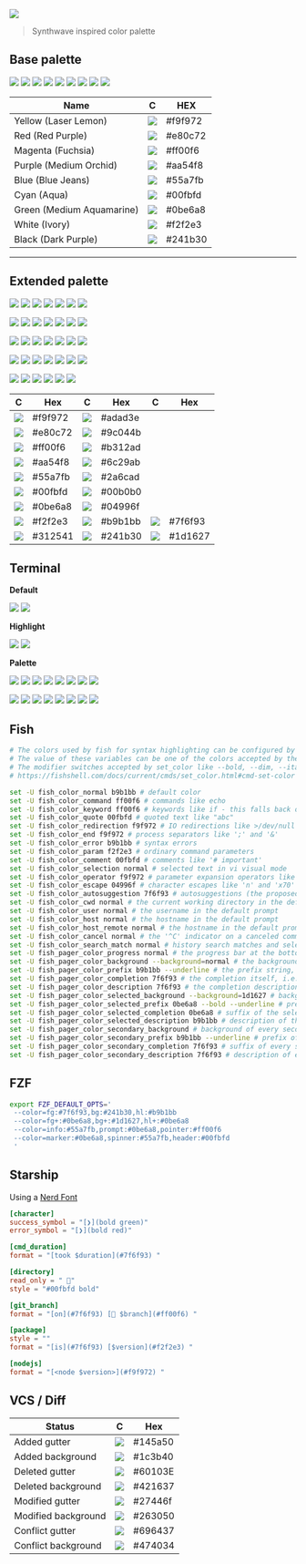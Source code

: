 ![](https://raw.githubusercontent.com/vikpe/synthwave/main/assets/synthwave_alpha_logo.png)
> Synthwave inspired color palette

## Base palette
![](https://via.placeholder.com/64/f9f972/?text=+)
![](https://via.placeholder.com/64/e80c72/?text=+)
![](https://via.placeholder.com/64/ff00f6/?text=+)
![](https://via.placeholder.com/64/aa54f8/?text=+)
![](https://via.placeholder.com/64/55a7fb/?text=+)
![](https://via.placeholder.com/64/00fbfd/?text=+)
![](https://via.placeholder.com/64/0be6a8/?text=+)
![](https://via.placeholder.com/64/f2f2e3/?text=+)
![](https://via.placeholder.com/64/241b30/?text=+)

Name | C | HEX
--- | --- | ---
Yellow (Laser Lemon) | ![](https://via.placeholder.com/24/f9f972/?text=+) | #f9f972
Red (Red Purple) | ![](https://via.placeholder.com/24/e80c72/?text=+) | #e80c72
Magenta (Fuchsia) | ![](https://via.placeholder.com/24/ff00f6/?text=+) | #ff00f6
Purple (Medium Orchid) | ![](https://via.placeholder.com/24/aa54f8/?text=+) | #aa54f8
Blue (Blue Jeans) | ![](https://via.placeholder.com/24/55a7fb/?text=+) | #55a7fb
Cyan (Aqua) | ![](https://via.placeholder.com/24/00fbfd/?text=+) | #00fbfd
Green (Medium Aquamarine) | ![](https://via.placeholder.com/24/0be6a8/?text=+) | #0be6a8
White (Ivory) | ![](https://via.placeholder.com/24/f2f2e3/?text=+) | #f2f2e3
Black (Dark Purple) | ![](https://via.placeholder.com/24/241b30/?text=+) | #241b30

---

## Extended palette

![](https://via.placeholder.com/64/474034/?text=+)
![](https://via.placeholder.com/64/421637/?text=+)
![](https://via.placeholder.com/64/481950/?text=+)
![](https://via.placeholder.com/64/361F4F/?text=+)
![](https://via.placeholder.com/64/263050/?text=+)
![](https://via.placeholder.com/64/1B4150/?text=+)
![](https://via.placeholder.com/64/1c3b40/?text=+)

![](https://via.placeholder.com/64/696437/?text=+)
![](https://via.placeholder.com/64/60103E/?text=+)
![](https://via.placeholder.com/64/6C176F/?text=+)
![](https://via.placeholder.com/64/48226E/?text=+)
![](https://via.placeholder.com/64/27446f/?text=+)
![](https://via.placeholder.com/64/126670/?text=+)
![](https://via.placeholder.com/64/145a50/?text=+)

![](https://via.placeholder.com/64/adad3e/?text=+)
![](https://via.placeholder.com/64/9c044b/?text=+)
![](https://via.placeholder.com/64/b312ad/?text=+)
![](https://via.placeholder.com/64/6c29ab/?text=+)
![](https://via.placeholder.com/64/2a6cad/?text=+)
![](https://via.placeholder.com/64/00b0b0/?text=+)
![](https://via.placeholder.com/64/04996f/?text=+)

![](https://via.placeholder.com/64/f9f972/?text=+)
![](https://via.placeholder.com/64/e80c72/?text=+)
![](https://via.placeholder.com/64/ff00f6/?text=+)
![](https://via.placeholder.com/64/aa54f8/?text=+)
![](https://via.placeholder.com/64/55a7fb/?text=+)
![](https://via.placeholder.com/64/00fbfd/?text=+)
![](https://via.placeholder.com/64/0be6a8/?text=+)

![](https://via.placeholder.com/64/f2f2e3/?text=+)
![](https://via.placeholder.com/64/b9b1bb/?text=+)
![](https://via.placeholder.com/64/7f6f93/?text=+)
![](https://via.placeholder.com/64/312541/?text=+)
![](https://via.placeholder.com/64/241b30/?text=+)
![](https://via.placeholder.com/64/1d1627/?text=+)

C | Hex | C | Hex | C | Hex
--- | --- | --- | --- | --- | ---
![](https://via.placeholder.com/24/f9f972/?text=+) | #f9f972 | ![](https://via.placeholder.com/24/adad3e/?text=+) | #adad3e
![](https://via.placeholder.com/24/e80c72/?text=+) | #e80c72 | ![](https://via.placeholder.com/24/9c044b/?text=+) | #9c044b
![](https://via.placeholder.com/24/ff00f6/?text=+) | #ff00f6 | ![](https://via.placeholder.com/24/b312ad/?text=+) | #b312ad
![](https://via.placeholder.com/24/aa54f8/?text=+) | #aa54f8 | ![](https://via.placeholder.com/24/6c29ab/?text=+) | #6c29ab
![](https://via.placeholder.com/24/55a7fb/?text=+) | #55a7fb | ![](https://via.placeholder.com/24/2a6cad/?text=+) | #2a6cad
![](https://via.placeholder.com/24/00fbfd/?text=+) | #00fbfd | ![](https://via.placeholder.com/24/00b0b0/?text=+) | #00b0b0
![](https://via.placeholder.com/24/0be6a8/?text=+) | #0be6a8 | ![](https://via.placeholder.com/24/04996f/?text=+) | #04996f
![](https://via.placeholder.com/24/f2f2e3/?text=+) | #f2f2e3 | ![](https://via.placeholder.com/24/b9b1bb/?text=+) | #b9b1bb | ![](https://via.placeholder.com/24/7f6f93/?text=+) | #7f6f93
![](https://via.placeholder.com/24/312541/?text=+) | #312541 | ![](https://via.placeholder.com/24/241b30/?text=+) | #241b30 | ![](https://via.placeholder.com/24/1d1627/?text=+) | #1d1627


## Terminal

**Default**

![](https://via.placeholder.com/64/f2f2e3/?text=+)
![](https://via.placeholder.com/64/241b30/?text=+)

**Highlight**

![](https://via.placeholder.com/64/241b30/?text=+)
![](https://via.placeholder.com/64/0be6a8/?text=+)

**Palette**

![](https://via.placeholder.com/64/1d1627/?text=+)
![](https://via.placeholder.com/64/9c044b/?text=+)
![](https://via.placeholder.com/64/04996f/?text=+)
![](https://via.placeholder.com/64/adad3e/?text=+)
![](https://via.placeholder.com/64/2a6cad/?text=+)
![](https://via.placeholder.com/64/b312ad/?text=+)
![](https://via.placeholder.com/64/00b0b0/?text=+)
![](https://via.placeholder.com/64/7f6f93/?text=+)

![](https://via.placeholder.com/64/7f6f93/?text=+)
![](https://via.placeholder.com/64/e80c72/?text=+)
![](https://via.placeholder.com/64/0be6a8/?text=+)
![](https://via.placeholder.com/64/f9f972/?text=+)
![](https://via.placeholder.com/64/55a7fb/?text=+)
![](https://via.placeholder.com/64/ff00f6/?text=+)
![](https://via.placeholder.com/64/00fbfd/?text=+)
![](https://via.placeholder.com/64/b9b1bb/?text=+)


## Fish
```sh
# The colors used by fish for syntax highlighting can be configured by changing the values of a various variables.
# The value of these variables can be one of the colors accepted by the set_color command.
# The modifier switches accepted by set_color like --bold, --dim, --italics, --reverse and --underline are also accepted.
# https://fishshell.com/docs/current/cmds/set_color.html#cmd-set-color

set -U fish_color_normal b9b1bb # default color
set -U fish_color_command ff00f6 # commands like echo
set -U fish_color_keyword ff00f6 # keywords like if - this falls back on the command color if unset
set -U fish_color_quote 00fbfd # quoted text like "abc"
set -U fish_color_redirection f9f972 # IO redirections like >/dev/null
set -U fish_color_end f9f972 # process separators like ';' and '&'
set -U fish_color_error b9b1bb # syntax errors
set -U fish_color_param f2f2e3 # ordinary command parameters
set -U fish_color_comment 00fbfd # comments like '# important'
set -U fish_color_selection normal # selected text in vi visual mode
set -U fish_color_operator f9f972 # parameter expansion operators like '*' and '~'
set -U fish_color_escape 04996f # character escapes like 'n' and 'x70'
set -U fish_color_autosuggestion 7f6f93 # autosuggestions (the proposed rest of a command)
set -U fish_color_cwd normal # the current working directory in the default prompt
set -U fish_color_user normal # the username in the default prompt
set -U fish_color_host normal # the hostname in the default prompt
set -U fish_color_host_remote normal # the hostname in the default prompt for remote sessions (like ssh)
set -U fish_color_cancel normal # the '^C' indicator on a canceled command
set -U fish_color_search_match normal # history search matches and selected pager items (background only)
set -U fish_pager_color_progress normal # the progress bar at the bottom left corner
set -U fish_pager_color_background --background=normal # the background color of a line
set -U fish_pager_color_prefix b9b1bb --underline # the prefix string, i.e. the string that is to be completed
set -U fish_pager_color_completion 7f6f93 # the completion itself, i.e. the proposed rest of the string
set -U fish_pager_color_description 7f6f93 # the completion description
set -U fish_pager_color_selected_background --background=1d1627 # background of the selected completion
set -U fish_pager_color_selected_prefix 0be6a8 --bold --underline # prefix of the selected completion
set -U fish_pager_color_selected_completion 0be6a8 # suffix of the selected completion
set -U fish_pager_color_selected_description b9b1bb # description of the selected completion
set -U fish_pager_color_secondary_background # background of every second unselected completion
set -U fish_pager_color_secondary_prefix b9b1bb --underline # prefix of every second unselected completion
set -U fish_pager_color_secondary_completion 7f6f93 # suffix of every second unselected completion
set -U fish_pager_color_secondary_description 7f6f93 # description of every second unselected completion
```

## FZF
```sh
export FZF_DEFAULT_OPTS='
 --color=fg:#7f6f93,bg:#241b30,hl:#b9b1bb
 --color=fg+:#0be6a8,bg+:#1d1627,hl+:#0be6a8
 --color=info:#55a7fb,prompt:#0be6a8,pointer:#ff00f6
 --color=marker:#0be6a8,spinner:#55a7fb,header:#00fbfd
 '
```


## Starship
Using a [Nerd Font](https://www.nerdfonts.com/)

```toml
[character]
success_symbol = "[❯](bold green)"
error_symbol = "[❯](bold red)"

[cmd_duration]
format = "[took $duration](#7f6f93) "

[directory]
read_only = " "
style = "#00fbfd bold"

[git_branch]
format = "[on](#7f6f93) [ $branch](#ff00f6) "

[package]
style = ""
format = "[is](#7f6f93) [$version](#f2f2e3) "

[nodejs]
format = "[<node $version>](#f9f972) "
```

## VCS / Diff

Status | C | Hex
--- | --- | ---
Added gutter  | ![](https://via.placeholder.com/24/145a50/?text=+) | #145a50
Added background | ![](https://via.placeholder.com/24/1c3b40/?text=+) | #1c3b40
Deleted gutter  | ![](https://via.placeholder.com/24/60103E/?text=+) | #60103E
Deleted background | ![](https://via.placeholder.com/24/421637/?text=+) | #421637
Modified gutter  | ![](https://via.placeholder.com/24/27446f/?text=+) | #27446f
Modified background | ![](https://via.placeholder.com/24/263050/?text=+) | #263050
Conflict gutter  | ![](https://via.placeholder.com/24/696437/?text=+) | #696437
Conflict background | ![](https://via.placeholder.com/24/474034/?text=+) | #474034
